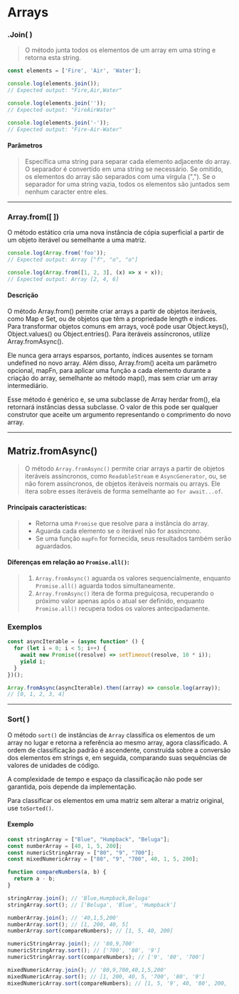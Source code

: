 # Arrays

### .Join( )
> O método junta todos os elementos de um array em uma string e retorna esta string.
```js
const elements = ['Fire', 'Air', 'Water'];

console.log(elements.join());
// Expected output: "Fire,Air,Water"

console.log(elements.join(''));
// Expected output: "FireAirWater"

console.log(elements.join('-'));
// Expected output: "Fire-Air-Water"

```
#### Parâmetros
> Específica uma string para separar cada elemento adjacente do array. O separador é convertido em uma string se necessário. Se omitido, os elementos do array são separados com uma vírgula (","). Se o separador for uma string vazia, todos os elementos são juntados sem nenhum caracter entre eles.

---

### Array.from([ ])
O método estático cria uma nova instância de cópia superficial a partir de um objeto iterável ou semelhante a uma matriz.
```js
console.log(Array.from('foo'));
// Expected output: Array ["f", "o", "o"]

console.log(Array.from([1, 2, 3], (x) => x + x));
// Expected output: Array [2, 4, 6]


```
#### Descrição
O método Array.from() permite criar arrays a partir de objetos iteráveis, como Map e Set, ou de objetos que têm a propriedade length e índices. Para transformar objetos comuns em arrays, você pode usar Object.keys(), Object.values() ou Object.entries(). Para iteráveis assíncronos, utilize Array.fromAsync().

Ele nunca gera arrays esparsos, portanto, índices ausentes se tornam undefined no novo array. Além disso, Array.from() aceita um parâmetro opcional, mapFn, para aplicar uma função a cada elemento durante a criação do array, semelhante ao método map(), mas sem criar um array intermediário.

Esse método é genérico e, se uma subclasse de Array herdar from(), ela retornará instâncias dessa subclasse. O valor de this pode ser qualquer construtor que aceite um argumento representando o comprimento do novo array.

---
## Matriz.fromAsync()
> O método `Array.fromAsync()` permite criar arrays a partir de objetos iteráveis assíncronos, como `ReadableStream` e `AsyncGenerator`, ou, se não forem assíncronos, de objetos iteráveis normais ou arrays. Ele itera sobre esses iteráveis de forma semelhante ao `for await...of`.

#### Principais características:

> - Retorna uma `Promise` que resolve para a instância do array.
> - Aguarda cada elemento se o iterável não for assíncrono.
> - Se uma função `mapFn` for fornecida, seus resultados também serão aguardados.

#### Diferenças em relação ao `Promise.all()`:

> 1. `Array.fromAsync()` aguarda os valores sequencialmente, enquanto `Promise.all()` aguarda todos simultaneamente.
> 2. `Array.fromAsync()` itera de forma preguiçosa, recuperando o próximo valor apenas após o atual ser definido, enquanto `Promise.all()` recupera todos os valores antecipadamente.
### Exemplos
```js
const asyncIterable = (async function* () {
  for (let i = 0; i < 5; i++) {
    await new Promise((resolve) => setTimeout(resolve, 10 * i));
    yield i;
  }
})();

Array.fromAsync(asyncIterable).then((array) => console.log(array));
// [0, 1, 2, 3, 4]

```
---
### Sort( )
O método `sort()` de instâncias de `Array` classifica os elementos de um array no lugar e retorna a referência ao mesmo array, agora classificado. A ordem de classificação padrão é ascendente, construída sobre a conversão dos elementos em strings e, em seguida, comparando suas sequências de valores de unidades de código.

A complexidade de tempo e espaço da classificação não pode ser garantida, pois depende da implementação.

Para classificar os elementos em uma matriz sem alterar a matriz original, use `toSorted()`.

#### Exemplo
```js
const stringArray = ["Blue", "Humpback", "Beluga"];
const numberArray = [40, 1, 5, 200];
const numericStringArray = ["80", "9", "700"];
const mixedNumericArray = ["80", "9", "700", 40, 1, 5, 200];

function compareNumbers(a, b) {
  return a - b;
}

stringArray.join(); // 'Blue,Humpback,Beluga'
stringArray.sort(); // ['Beluga', 'Blue', 'Humpback']

numberArray.join(); // '40,1,5,200'
numberArray.sort(); // [1, 200, 40, 5]
numberArray.sort(compareNumbers); // [1, 5, 40, 200]

numericStringArray.join(); // '80,9,700'
numericStringArray.sort(); // ['700', '80', '9']
numericStringArray.sort(compareNumbers); // ['9', '80', '700']

mixedNumericArray.join(); // '80,9,700,40,1,5,200'
mixedNumericArray.sort(); // [1, 200, 40, 5, '700', '80', '9']
mixedNumericArray.sort(compareNumbers); // [1, 5, '9', 40, '80', 200, '700']
```

